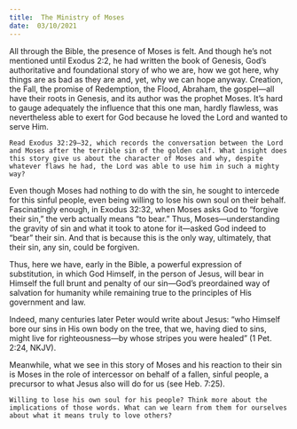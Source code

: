 ```yaml
---
title:  The Ministry of Moses
date:  03/10/2021
---
```


All through the Bible, the presence of Moses is felt. And though he’s not mentioned until Exodus 2:2, he had written the book of Genesis, God’s authoritative and foundational story of who we are, how we got here, why things are as bad as they are and, yet, why we can hope anyway. Creation, the Fall, the promise of Redemption, the Flood, Abraham, the gospel—all have their roots in Genesis, and its author was the prophet Moses. It’s hard to gauge adequately the influence that this one man, hardly flawless, was nevertheless able to exert for God because he loved the Lord and wanted to serve Him.

`Read Exodus 32:29–32, which records the conversation between the Lord and Moses after the terrible sin of the golden calf. What insight does this story give us about the character of Moses and why, despite whatever flaws he had, the Lord was able to use him in such a mighty way?`

Even though Moses had nothing to do with the sin, he sought to intercede for this sinful people, even being willing to lose his own soul on their behalf. Fascinatingly enough, in Exodus 32:32, when Moses asks God to “forgive their sin,” the verb actually means “to bear.” Thus, Moses—understanding the gravity of sin and what it took to atone for it—asked God indeed to “bear” their sin. And that is because this is the only way, ultimately, that their sin, any sin, could be forgiven.

Thus, here we have, early in the Bible, a powerful expression of substitution, in which God Himself, in the person of Jesus, will bear in Himself the full brunt and penalty of our sin—God’s preordained way of salvation for humanity while remaining true to the principles of His government and law.

Indeed, many centuries later Peter would write about Jesus: “who Himself bore our sins in His own body on the tree, that we, having died to sins, might live for righteousness—by whose stripes you were healed” (1 Pet. 2:24, NKJV).

Meanwhile, what we see in this story of Moses and his reaction to their sin is Moses in the role of intercessor on behalf of a fallen, sinful people, a precursor to what Jesus also will do for us (see Heb. 7:25).

`Willing to lose his own soul for his people? Think more about the implications of those words. What can we learn from them for ourselves about what it means truly to love others?`